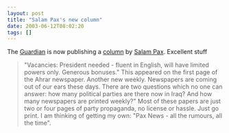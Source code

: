 ```yaml
---
layout: post
title: "Salam Pax's new column"
date: 2003-06-12T08:02:20
tags: []
---
```


The [Guardian][1] is now publishing a [column][2] by [Salam Pax][3]. Excellent stuff 

> "Vacancies: President needed - fluent in English, will have limited powers only. Generous bonuses." This appeared on the first page of the Ahrar newspaper. Another new weekly. Newspapers are coming out of our ears these days. There are two questions which no one can answer: how many political parties are there now in Iraq? And how many newspapers are printed weekly?" Most of these papers are just two or four pages of party propaganda, no license or hassle. Just go print. I am thinking of getting my own: "Pax News - all the rumours, all the time". 

   [1]: http://www.guardian.co.uk/
   [2]: http://www.guardian.co.uk/g2/story/0,3604,969788,00.html
   [3]: http://dear_raed.blogspot.com/



